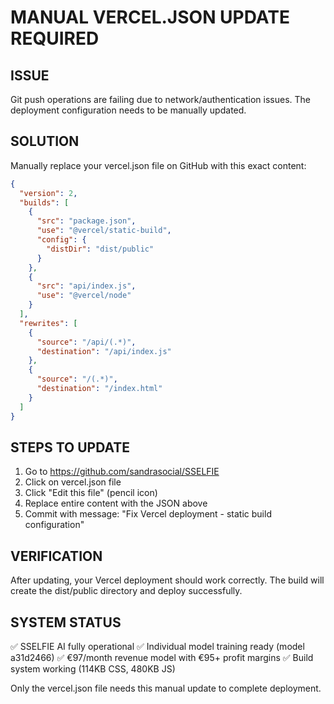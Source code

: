 # MANUAL VERCEL.JSON UPDATE REQUIRED

## ISSUE
Git push operations are failing due to network/authentication issues. The deployment configuration needs to be manually updated.

## SOLUTION
Manually replace your vercel.json file on GitHub with this exact content:

```json
{
  "version": 2,
  "builds": [
    {
      "src": "package.json",
      "use": "@vercel/static-build",
      "config": {
        "distDir": "dist/public"
      }
    },
    {
      "src": "api/index.js",
      "use": "@vercel/node"
    }
  ],
  "rewrites": [
    {
      "source": "/api/(.*)",
      "destination": "/api/index.js"
    },
    {
      "source": "/(.*)",
      "destination": "/index.html"
    }
  ]
}
```

## STEPS TO UPDATE
1. Go to https://github.com/sandrasocial/SSELFIE
2. Click on vercel.json file
3. Click "Edit this file" (pencil icon)
4. Replace entire content with the JSON above
5. Commit with message: "Fix Vercel deployment - static build configuration"

## VERIFICATION
After updating, your Vercel deployment should work correctly. The build will create the dist/public directory and deploy successfully.

## SYSTEM STATUS
✅ SSELFIE AI fully operational
✅ Individual model training ready (model a31d2466)
✅ €97/month revenue model with €95+ profit margins
✅ Build system working (114KB CSS, 480KB JS)

Only the vercel.json file needs this manual update to complete deployment.